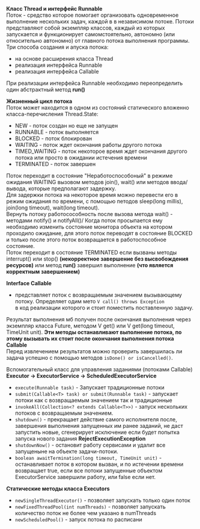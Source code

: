 **Класс Thread и интерфейс Runnable**  
Поток - средство которое помогает организовать одновременное выполнение нескольких задач,
каждой в в независимом потоке. Потоки представляют собой экземпляр классов, каждый из которых
запускается и функционирует самомстоятельно, автономно (или относительно автономно) от главного
потока выполнения программы.  
Три способа создания и апуска потока:  
- на основе расширения класса Thread
- реализация интерфейса Runnable
- реализация интерфейса Callable  

При реализации интерфейса Runnable необходимо переопределить один абстрактный метод **run()**  

**Жизненный цикл потока**  
Поток может находится в одном из состояний статического вложенно класса-перечисления
Thread.State:
- NEW - поток создан но еще не запущен
- RUNNABLE - поток выполняется
- BLOCKED - поток блокирован
- WAITING - поток ждет окончания работы другого потока
- TIMED_WAITING - поток некоторое время ждет окончания другого потока или просто в ожидании истечения времени
- TERMINATED - поток завершен  

Поток переходит в состояние "Неработоспособоный" в режиме ожидания WAITING вызовом методов
join(), wait() или методов ввода/вывода, которые предполагают задержку.  
Для задержки потока на некоторое время можно перевести его в режим ожидания по времени, 
с помощью петодов sleep(long millis), join(long timeout), wait(long timeout).  
Вернуть потоку работосособность после вызова метода wait() - методами notify() и notifyAll()/
Когда поток просыпается ему необходимо изменить состояние монитора объекта на котором проходило
ожидание, для этого поток переводят в состояние BLOCKED и только после этого поток возвращается
в работоспособное состояние.  
Поток переходит в состояние TERMINATED если вызваны методы interrupt() или stop() **(некорректное завершение
без высвобождения ресурсов)** или 
метод **run()** завершил выполнение **(что является корректным завершением)**  

**Interface Callable**  
- представляет поток с возвращаемым значением вызывающему потоку. Определяет одим мето `V call() throws Exception`  
  в код реализации которого и стоит поместить поставленную задачу.  

Результат выполнения мб получен после окончания выполнения через экземпляр класса Future<V>, методом V get()
или V get(long timeout, TimeUnit unit). **Эти методы останавливают выполнение потока, по этому вызывать их стоит
после окончания выполнения потока Callable**  
Перед извлечением результатов можно проверить завершилась ли задача успешно с помощью методов 
`isDone() or isCancelled()`.  

Вспомогательный класс для управления заданиями (потоками Callable) **Executor -> ExecutorService -> ScheduledExecutorService**  
- `execute(Runnable task)` - Запускает традиционные потоки
- `submit(Callable<T> task) or submit(Runnable task)` - запускает потоки как с возвращаемым значением так и традиционные
- `invokeAll(Collection<? extends Callable<T>>)` - запуск нескольких потоков с возвращаемым значением.
- `shutdown()` - прекращает действие самого исполнителя после, завершения выполнения запущенных им ранее заданий,
  не даст запустить новые, сгенерирует исключение если будет попытка запуска нового задания **RejectExecutionException**
- `shutdownNow()` - остановит работу сервисами и удалит все запущеныне на объекте задачи-потоки.  
- `boolean awaitTermination(long timeout, TimeUnit unit)` - останавливает поток в котором вызван, и по истечении времени возвращает
  true, если все потоки запущенные объектом ExecutorService завершили работу, или false если нет.  

**Статические методы класса Executors**
- `newSingleThreadExecutor()` - позволяет запускать только один поток
- `newFixedThreadPool(int numThreads)` - позволяет запускать количество поток не более чем указано в numThreads
- `newScheduledPool()` - запуск потока по расписани